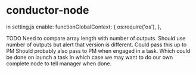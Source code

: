 # conductor-node

in setting.js enable:
    functionGlobalContext: {
         os:require('os'),
    },



TODO
Need to compare array length with number of outputs.  Should use number of outputs but alert that version is different.
Could pass this up to PM
Should probably also pass to PM when engaged in a task.  Which could be done on launch a task
In which case we may want to do our own complete node to tell manager when done.